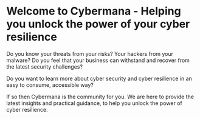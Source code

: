 # Welcome to Cybermana - Helping you unlock the power of your cyber resilience

Do you know your threats from your risks? Your hackers from your malware? Do you feel that your business can withstand and recover from the latest security challenges?

Do you want to learn more about cyber security and cyber resilience in an easy to consume, accessible way?

If so then Cybermana is the community for you. We are here to provide the latest insights and practical guidance, to help you unlock the power of cyber resilience.
